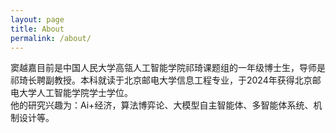 ```yaml
---
layout: page
title: About
permalink: /about/
---
```


窦越嘉目前是中国人民大学高瓴人工智能学院祁琦课题组的一年级博士生，导师是祁琦长聘副教授。本科就读于北京邮电大学信息工程专业，于2024年获得北京邮电大学人工智能学院学士学位。  
他的研究兴趣为：Ai+经济，算法博弈论、大模型自主智能体、多智能体系统、机制设计等。

